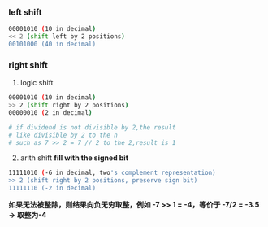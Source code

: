 ### left shift
```bash
00001010 (10 in decimal)
<< 2 (shift left by 2 positions)
00101000 (40 in decimal)
```

### right shift
1. logic shift
```bash
00001010 (10 in decimal)
>> 2 (shift right by 2 positions)
00000010 (2 in decimal)

# if dividend is not divisible by 2,the result
# like divisible by 2 to the n
# such as 7 >> 2 = 7 // 2 to the 2,result is 1
```

2. arith shift
**fill with the signed bit**
```bash
11111010 (-6 in decimal, two's complement representation)
>> 2 (shift right by 2 positions, preserve sign bit)
11111110 (-2 in decimal)
```

**如果无法被整除，则结果向负无穷取整，例如 -7 >> 1 = -4，等价于 -7/2 = -3.5 → 取整为-4**